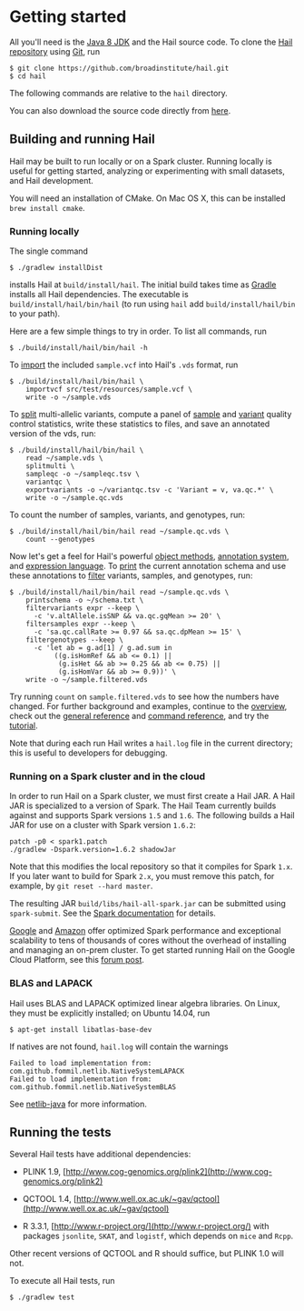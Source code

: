 

# Getting started

All you'll need is the [Java 8 JDK](http://www.oracle.com/technetwork/java/javase/downloads/index.html) and the Hail source code. To clone the [Hail repository](https://github.com/broadinstitute/hail) using [Git](https://git-scm.com/), run
```
$ git clone https://github.com/broadinstitute/hail.git
$ cd hail
```
The following commands are relative to the `hail` directory.

You can also download the source code directly from [here](https://github.com/broadinstitute/hail/archive/master.zip).

## Building and running Hail

Hail may be built to run locally or on a Spark cluster. Running locally is useful for getting started, analyzing or experimenting with small datasets, and Hail development.

You will need an installation of CMake. On Mac OS X, this can be installed `brew install cmake`.

### Running locally
The single command
```
$ ./gradlew installDist
```
installs Hail at `build/install/hail`. The initial build takes time as [Gradle](https://gradle.org/) installs all Hail dependencies. The executable is `build/install/hail/bin/hail` (to run using `hail` add `build/install/hail/bin` to your path).

Here are a few simple things to try in order. To list all commands, run
```
$ ./build/install/hail/bin/hail -h
```
To [import](https://hail.is/reference.html#Importing) the included `sample.vcf` into Hail's `.vds` format, run
```
$ ./build/install/hail/bin/hail \
    importvcf src/test/resources/sample.vcf \
    write -o ~/sample.vds
```
To [split](https://hail.is/commands.html#splitmulti) multi-allelic variants, compute a panel of [sample](https://hail.is/commands.html#sampleqc) and [variant](https://hail.is/commands.html#variantqc) quality control statistics, write these statistics to files, and save an annotated version of the vds, run:
```
$ ./build/install/hail/bin/hail \
    read ~/sample.vds \
    splitmulti \
    sampleqc -o ~/sampleqc.tsv \
    variantqc \
    exportvariants -o ~/variantqc.tsv -c 'Variant = v, va.qc.*' \
    write -o ~/sample.qc.vds
```
To count the number of samples, variants, and genotypes, run:
```
$ ./build/install/hail/bin/hail read ~/sample.qc.vds \
    count --genotypes
```
Now let's get a feel for Hail's powerful [object methods](https://hail.is/reference.html#HailObjectProperties), [annotation system](https://hail.is/reference.html#Annotations), and [expression language](https://hail.is/reference.html#HailExpressionLanguage). To [print](https://hail.is/commands.html#printschema) the current annotation schema and use these annotations to [filter](https://hail.is/reference.html#Filtering) variants, samples, and genotypes, run:
```
$ ./build/install/hail/bin/hail read ~/sample.qc.vds \
    printschema -o ~/schema.txt \
    filtervariants expr --keep \
      -c 'v.altAllele.isSNP && va.qc.gqMean >= 20' \
    filtersamples expr --keep \
      -c 'sa.qc.callRate >= 0.97 && sa.qc.dpMean >= 15' \
    filtergenotypes --keep \
      -c 'let ab = g.ad[1] / g.ad.sum in
           ((g.isHomRef && ab <= 0.1) || 
            (g.isHet && ab >= 0.25 && ab <= 0.75) || 
            (g.isHomVar && ab >= 0.9))' \
    write -o ~/sample.filtered.vds
```
Try running `count` on `sample.filtered.vds` to see how the numbers have changed. For further background and examples, continue to the [overview](https://hail.is/overview.html), check out the [general reference](https://hail.is/reference.html) and [command reference](https://hail.is/commands.html), and try the [tutorial](https://hail.is/tutorial.html).

Note that during each run Hail writes a `hail.log` file in the current directory; this is useful to developers for debugging.

### Running on a Spark cluster and in the cloud

In order to run Hail on a Spark cluster, we must first create a Hail JAR. A Hail JAR is specialized to a version of Spark. The Hail Team currently builds against and supports Spark versions `1.5` and `1.6`. The following builds a Hail JAR for use on a cluster with Spark version `1.6.2`:

```
patch -p0 < spark1.patch
./gradlew -Dspark.version=1.6.2 shadowJar
```

Note that this modifies the local repository so that it compiles for Spark `1.x`. If you later want to build for Spark `2.x`, you must remove this patch, for example, by `git reset --hard master`.

The resulting JAR `build/libs/hail-all-spark.jar` can be submitted using `spark-submit`. See the [Spark documentation](http://spark.apache.org/docs/1.6.2/cluster-overview.html) for details.

[Google](https://cloud.google.com/dataproc/) and [Amazon](https://aws.amazon.com/emr/details/spark/) offer optimized Spark performance and exceptional scalability to tens of thousands of cores without the overhead of installing and managing an on-prem cluster.
To get started running Hail on the Google Cloud Platform, see this [forum post](http://discuss.hail.is/t/using-hail-on-the-google-cloud-platform/80).

### BLAS and LAPACK

Hail uses BLAS and LAPACK optimized linear algebra libraries. On Linux, they must be explicitly installed; on Ubuntu 14.04, run
```
$ apt-get install libatlas-base-dev
```
If natives are not found, `hail.log` will contain the warnings
```
Failed to load implementation from: com.github.fommil.netlib.NativeSystemLAPACK
Failed to load implementation from: com.github.fommil.netlib.NativeSystemBLAS
```
See [netlib-java](http://github.com/fommil/netlib-java) for more information.

## Running the tests

Several Hail tests have additional dependencies:

- PLINK 1.9, [http://www.cog-genomics.org/plink2](http://www.cog-genomics.org/plink2)

- QCTOOL 1.4, [http://www.well.ox.ac.uk/~gav/qctool](http://www.well.ox.ac.uk/~gav/qctool)

- R 3.3.1, [http://www.r-project.org/](http://www.r-project.org/) with packages `jsonlite`, `SKAT`, and `logistf`, which depends on `mice` and `Rcpp`.

Other recent versions of QCTOOL and R should suffice, but PLINK 1.0 will not.

To execute all Hail tests, run
```
$ ./gradlew test
```
